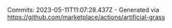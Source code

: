 Commits: 2023-05-11T11:07:28.437Z - Generated via https://github.com/marketplace/actions/artificial-grass
<br>
